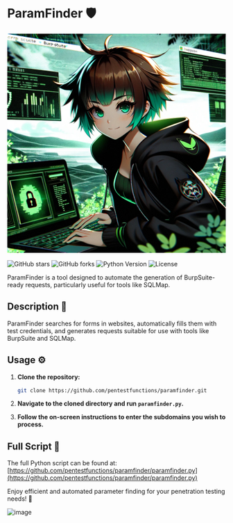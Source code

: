 # ParamFinder 🛡️

<p align="center">
  <img src="brrrr.png" alt="Paramfinder Mascot">
</p>

![GitHub stars](https://img.shields.io/github/stars/pentestfunctions/paramfinder?style=social)
![GitHub forks](https://img.shields.io/github/forks/pentestfunctions/paramfinder?style=social)
![Python Version](https://img.shields.io/badge/python-3.x-blue.svg)
![License](https://img.shields.io/badge/license-MIT-green.svg)

ParamFinder is a tool designed to automate the generation of BurpSuite-ready requests, particularly useful for tools like SQLMap. 

## Description 📖

ParamFinder searches for forms in websites, automatically fills them with test credentials, and generates requests suitable for use with tools like BurpSuite and SQLMap.

## Usage ⚙️

1. **Clone the repository:**
   ```bash
   git clone https://github.com/pentestfunctions/paramfinder.git
   ```

2. **Navigate to the cloned directory and run `paramfinder.py`.**

3. **Follow the on-screen instructions to enter the subdomains you wish to process.**

## Full Script 📜

The full Python script can be found at:
[https://github.com/pentestfunctions/paramfinder/paramfinder.py](https://github.com/pentestfunctions/paramfinder/paramfinder.py)

Enjoy efficient and automated parameter finding for your penetration testing needs! 🚀

![image](https://github.com/pentestfunctions/paramfinder/assets/144001335/6ebcdc73-796e-4bf9-af14-edacf54584c3)
